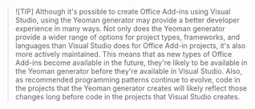 > ![TIP]
> Although it's possible to create Office Add-ins using Visual Studio, using the Yeoman generator may provide a better developer experience in many ways. Not only does the Yeoman generator provide a wider range of options for project types, frameworks, and languages than Visual Studio does for Office Add-in projects, it's also more actively maintained. This means that as new types of Office Add-ins become available in the future, they're likely to be available in the Yeoman generator before they're available in Visual Studio. Also, as recommended programming patterns continue to evolve, code in the projects that the Yeoman generator creates will likely reflect those changes long before code in the projects that Visual Studio creates.